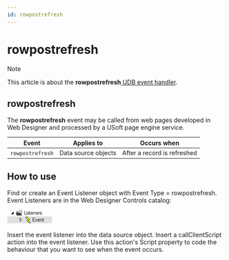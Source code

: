 ```yaml
---
id: rowpostrefresh
---
```


# rowpostrefresh



> [!NOTE]
> This article is about the **rowpostrefresh**[ UDB event handler](/docs/Web_and_app_UIs/UDB_Events).

## **rowpostrefresh**

The **rowpostrefresh** event may be called from web pages developed in Web Designer and processed by a USoft page engine service.

|**Event**|**Applies to**|**Occurs when**|
|--------|--------|--------|
|`rowpostrefresh`|Data source objects|After a record is refreshed|



## How to use

Find or create an Event Listener object with Event Type = rowpostrefresh. Event Listeners are in the Web Designer Controls catalog:

![](./assets/ff8672be-ff07-426e-ba7e-0ecf37444b63.png)

Insert the event listener into the data source object. Insert a callClientScript action into the event listener. Use this action's Script property to code the behaviour that you want to see when the event occurs.